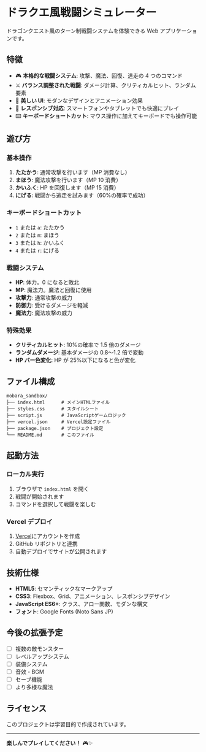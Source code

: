 # ドラクエ風戦闘シミュレーター

ドラゴンクエスト風のターン制戦闘システムを体験できる Web アプリケーションです。

## 特徴

- 🎮 **本格的な戦闘システム**: 攻撃、魔法、回復、逃走の 4 つのコマンド
- ⚔️ **バランス調整された戦闘**: ダメージ計算、クリティカルヒット、ランダム要素
- 🎨 **美しい UI**: モダンなデザインとアニメーション効果
- 📱 **レスポンシブ対応**: スマートフォンやタブレットでも快適にプレイ
- ⌨️ **キーボードショートカット**: マウス操作に加えてキーボードでも操作可能

## 遊び方

### 基本操作

1. **たたかう**: 通常攻撃を行います（MP 消費なし）
2. **まほう**: 魔法攻撃を行います（MP 10 消費）
3. **かいふく**: HP を回復します（MP 15 消費）
4. **にげる**: 戦闘から逃走を試みます（60%の確率で成功）

### キーボードショートカット

- `1` または `a`: たたかう
- `2` または `m`: まほう
- `3` または `h`: かいふく
- `4` または `r`: にげる

### 戦闘システム

- **HP**: 体力。0 になると敗北
- **MP**: 魔法力。魔法と回復に使用
- **攻撃力**: 通常攻撃の威力
- **防御力**: 受けるダメージを軽減
- **魔法力**: 魔法攻撃の威力

### 特殊効果

- **クリティカルヒット**: 10%の確率で 1.5 倍のダメージ
- **ランダムダメージ**: 基本ダメージの 0.8〜1.2 倍で変動
- **HP バー色変化**: HP が 25%以下になると色が変化

## ファイル構成

```
mobara_sandbox/
├── index.html      # メインHTMLファイル
├── styles.css      # スタイルシート
├── script.js       # JavaScriptゲームロジック
├── vercel.json     # Vercel設定ファイル
├── package.json    # プロジェクト設定
└── README.md       # このファイル
```

## 起動方法

### ローカル実行

1. ブラウザで `index.html` を開く
2. 戦闘が開始されます
3. コマンドを選択して戦闘を楽しむ

### Vercel デプロイ

1. [Vercel](https://vercel.com)にアカウントを作成
2. GitHub リポジトリと連携
3. 自動デプロイでサイトが公開されます

## 技術仕様

- **HTML5**: セマンティックなマークアップ
- **CSS3**: Flexbox、Grid、アニメーション、レスポンシブデザイン
- **JavaScript ES6+**: クラス、アロー関数、モダンな構文
- **フォント**: Google Fonts (Noto Sans JP)

## 今後の拡張予定

- [ ] 複数の敵モンスター
- [ ] レベルアップシステム
- [ ] 装備システム
- [ ] 音效・BGM
- [ ] セーブ機能
- [ ] より多様な魔法

## ライセンス

このプロジェクトは学習目的で作成されています。

---

**楽しんでプレイしてください！** 🎮✨
